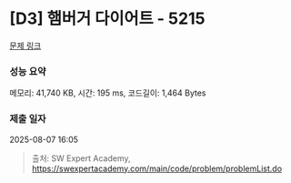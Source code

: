 # [D3] 햄버거 다이어트 - 5215 

[문제 링크](https://swexpertacademy.com/main/code/problem/problemDetail.do?contestProbId=AWT-lPB6dHUDFAVT) 

### 성능 요약

메모리: 41,740 KB, 시간: 195 ms, 코드길이: 1,464 Bytes

### 제출 일자

2025-08-07 16:05



> 출처: SW Expert Academy, https://swexpertacademy.com/main/code/problem/problemList.do